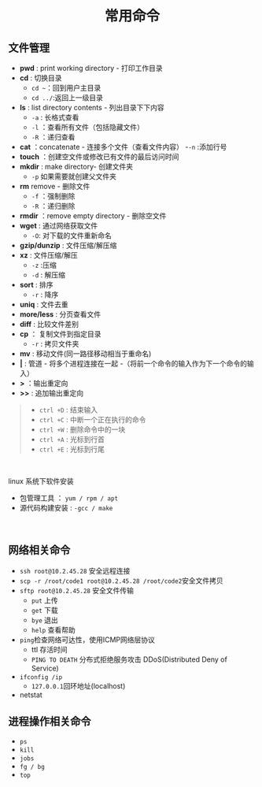 # <center>常用命令

## 文件管理
- **pwd** : print working directory - 打印工作目录
- **cd** : 切换目录
  - `cd ~`：回到用户主目录
  - `cd ../`:返回上一级目录
- **ls** : list directory contents - 列出目录下下内容
  - `-a` : 长格式查看 
  - `-l` ：查看所有文件（包括隐藏文件）
  - `-R` ：递归查看
- **cat** ：concatenate - 连接多个文件（查看文件内容）
    -`-n` :添加行号
- **touch** ：创建空文件或修改已有文件的最后访问时间
- **mkdir** : make directory-  创建文件夹
  - `-p` 如果需要就创建父文件夹
- **rm** remove - 删除文件
  - `-f` ：强制删除
  - `-R` ：递归删除
- **rmdir** ：remove empty directory - 删除空文件
- **wget** : 通过网络获取文件
  - `-O`: 对下载的文件重新命名
- **gzip/dunzip** : 文件压缩/解压缩
- **xz** : 文件压缩/解压
  - `-z` :压缩
  - `-d` : 解压缩
- **sort** : 排序
  - `-r` : 降序
- **uniq** : 文件去重
- **more/less** : 分页查看文件
- **diff** : 比较文件差别
- **cp** ： 复制文件到指定目录
   - `-r` : 拷贝文件夹
- **mv** : 移动文件(同一路径移动相当于重命名)
- **|** : 管道 - 将多个进程连接在一起 -（将前一个命令的输入作为下一个命令的输入）
- **>** ：输出重定向 
- **>>** : 追加输出重定向
  
> - `ctrl +D` : 结束输入
> - `ctrl +C` : 中断一个正在执行的命令
> - `ctrl +W` : 删除命令中的一块
>-  `ctrl +A` : 光标到行首
>-  `ctrl +E` : 光标到行尾

<br>

linux 系统下软件安装
- 包管理工具 ： `yum / rpm / apt`
- 源代码构建安装 : `-gcc / make` 
  
<br>

## 网络相关命令
- `ssh root@10.2.45.28` 安全远程连接
- `scp -r /root/code1 root@10.2.45.28 /root/code2`安全文件拷贝
- `sftp root@10.2.45.28` 安全文件传输
  - `put` 上传
  - `get` 下载
  - `bye` 退出
  - `help` 查看帮助
- `ping`检查网络可达性，使用ICMP网络层协议
  - ttl 存活时间
  - `PING TO DEATH` 分布式拒绝服务攻击 DDoS(Distributed Deny of Service)
- `ifconfig /ip`
  - `127.0.0.1`回环地址(localhost)
- netstat  
  
## 进程操作相关命令
- `ps`
- `kill`
- `jobs`
- `fg / bg`
- `top`